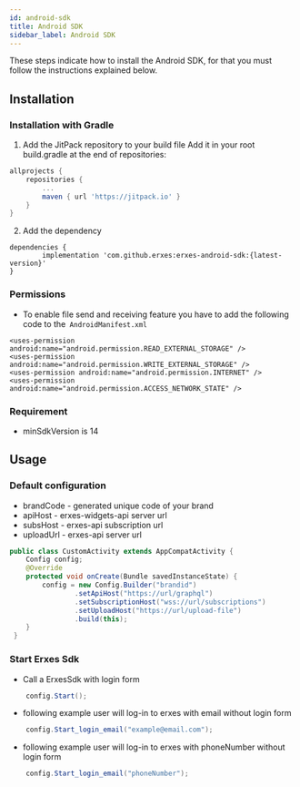 ```yaml
---
id: android-sdk
title: Android SDK
sidebar_label: Android SDK
---
```


<!--Content-->

These steps indicate how to install the Android SDK, for that you must follow the instructions explained below.

## Installation

### Installation with Gradle
1. Add the JitPack repository to your build file
Add it in your root build.gradle at the end of repositories:

```gradle
allprojects {
    repositories {
        ...
        maven { url 'https://jitpack.io' }
    }
}
```
2. Add the dependency
```
dependencies {
        implementation 'com.github.erxes:erxes-android-sdk:{latest-version}'
}
```
### Permissions

+ To enable file send and receiving feature you have to add the following code to the``` AndroidManifest.xml```
```
<uses-permission android:name="android.permission.READ_EXTERNAL_STORAGE" />
<uses-permission android:name="android.permission.WRITE_EXTERNAL_STORAGE" />
<uses-permission android:name="android.permission.INTERNET" />
<uses-permission android:name="android.permission.ACCESS_NETWORK_STATE" />
```

### Requirement

+ minSdkVersion is 14

## Usage

### Default configuration
+ brandCode - generated unique code of your brand
+ apiHost - erxes-widgets-api server url
+ subsHost - erxes-api subscription url
+ uploadUrl - erxes-api server url

```java
public class CustomActivity extends AppCompatActivity {
    Config config;
    @Override
    protected void onCreate(Bundle savedInstanceState) {
        config = new Config.Builder("brandid")
                .setApiHost("https://url/graphql")
                .setSubscriptionHost("wss://url/subscriptions")
                .setUploadHost("https://url/upload-file")
                .build(this);
    }
 }
```
### Start Erxes Sdk

+ Call a ErxesSdk with login form
```java
    config.Start();
```
+ following example user will log-in to erxes with email without login form

```java
    config.Start_login_email("example@email.com");
```
+ following example user will log-in to erxes with phoneNumber without login form
```java
    config.Start_login_email("phoneNumber");
```